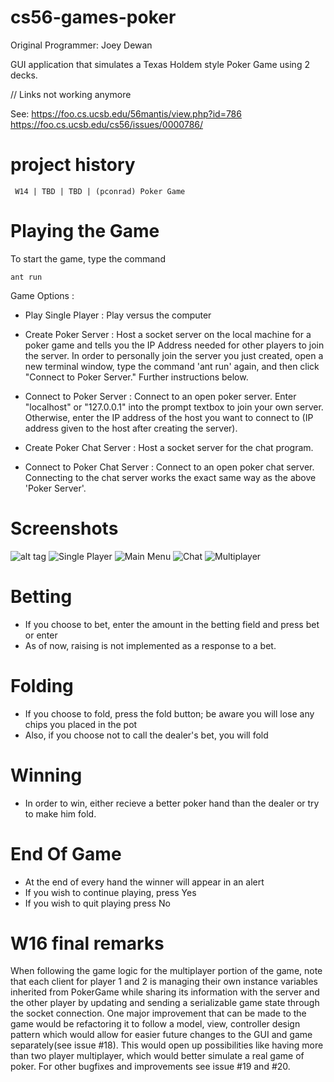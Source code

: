 cs56-games-poker
================
Original Programmer: Joey Dewan
        
GUI application that simulates a Texas Holdem style Poker Game using 2 decks.

// Links not working anymore

See: https://foo.cs.ucsb.edu/56mantis/view.php?id=786
https://foo.cs.ucsb.edu/cs56/issues/0000786/

project history
===============
```
 W14 | TBD | TBD | (pconrad) Poker Game
```

Playing the Game
================
To start the game, type the command
```
ant run
```
Game Options :

* Play Single Player : Play versus the computer

* Create Poker Server : Host a socket server on the local machine for a poker game and tells you the IP Address needed for other players to join the server. In order to personally join the server you just created, open a new terminal window, type the command 'ant run' again, and then click "Connect to Poker Server." Further instructions below.

* Connect to Poker Server : Connect to an open poker server. Enter "localhost" or "127.0.0.1" into the prompt textbox to join your own server. Otherwise, enter the IP address of the host you want to connect to (IP address given to the host after creating the server). 

* Create Poker Chat Server : Host a socket server for the chat program. 

* Connect to Poker Chat Server : Connect to an open poker chat server. Connecting to the chat server works the exact same way as the above 'Poker Server'.
 


Screenshots
===========
![alt tag](https://raw.githubusercontent.com/username/projectname/branch/path/to/img.png)
![Single Player](https://raw.githubusercontent.com/dvanmali/cs56-games-poker/blob/master/Single%20Player.png)
![Main Menu](https://raw.githubusercontent.com/dvanmali/cs56-games-poker/blob/master/Main%20Menu.png)
![Chat](https://raw.githubusercontent.com/dvanmali/cs56-games-poker/blob/master/Chat.png)
![Multiplayer](https://raw.githubusercontent.com/dvanmali/cs56-games-poker/blob/master/Multiplayer%20Up%20and%20Running.png)


Betting
=======
* If you choose to bet, enter the amount in the betting field and press bet or enter
* As of now, raising is not implemented as a response to a bet.

Folding
=======
* If you choose to fold, press the fold button; be aware you will lose any chips you placed in the pot
* Also, if you choose not to call the dealer's bet, you will fold

Winning
=======
* In order to win, either recieve a better poker hand than the dealer or try to make him fold.

End Of Game
===========
* At the end of every hand the winner will appear in an alert
* If you wish to continue playing, press Yes
* If you wish to quit playing press No

W16 final remarks
=================
When following the game logic for the multiplayer portion of the game, note that each client for player 1 and 2 is managing their own instance variables inherited from PokerGame while sharing its information with the server and the other player by updating and sending a serializable game state through the socket connection. One major improvement that can be made to the game would be refactoring it to follow a model, view, controller design pattern which would allow for easier future changes to the GUI and game separately(see issue #18). This would open up possibilities like having more than two player multiplayer, which would better simulate a real game of poker. For other bugfixes and improvements see issue #19 and #20. 
